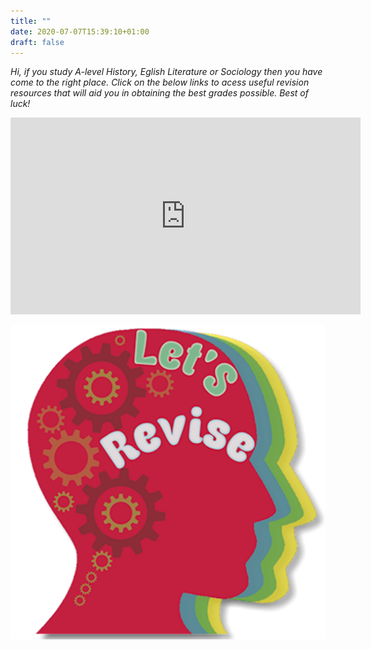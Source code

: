 ```yaml
---
title: ""
date: 2020-07-07T15:39:10+01:00
draft: false
---
```

*Hi, if you study A-level History, Eglish Literature or Sociology then you have come to the right place. Click on the below links to acess useful revision resources that will aid you in obtaining the best grades possible.
Best of luck!*



<iframe width="560" height="315" src="https://www.youtube.com/embed/XGHW7PkqSSo" frameborder="0" allow="accelerometer; autoplay; encrypted-media; gyroscope; picture-in-picture" allowfullscreen></iframe>

![website](website.png)


